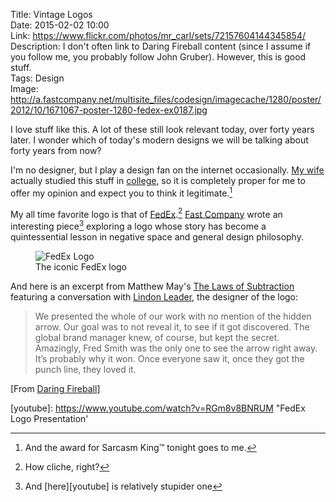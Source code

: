 Title: Vintage Logos  
Date: 2015-02-02 10:00  
Link: https://www.flickr.com/photos/mr_carl/sets/72157604144345854/  
Description: I don't often link to Daring Fireball content (since I assume if you follow me, you probably follow John Gruber). However, this is good stuff.  
Tags: Design  
Image: http://a.fastcompany.net/multisite_files/codesign/imagecache/1280/poster/2012/10/1671067-poster-1280-fedex-ex0187.jpg  

I love stuff like this. A lot of these still look relevant today, over forty years later. I wonder which of today's modern designs we will be talking about forty years from now? 

I'm no designer, but I play a design fan on the internet occasionally. [My wife][twitter] actually studied this stuff in [college][puc], so it is completely proper for me to offer my opinion and expect you to think it legitimate.[^l]

My all time favorite logo is that of [FedEx][googleusercontent].[^f]  [Fast Company][fastcodesign] wrote an interesting piece[^p] exploring a logo whose story has become a quintessential lesson in negative space and general design philosophy. 

<figure>
	<img src="http://a.fastcompany.net/multisite_files/codesign/imagecache/1280/poster/2012/10/1671067-poster-1280-fedex-ex0187.jpg" alt="FedEx Logo" title="FedEx Logo">
	<figcaption>The iconic FedEx logo</figcaption>
</figure>

And here is an excerpt from Matthew May's [The Laws of Subtraction][amazon] featuring a conversation with [Lindon Leader][leadercreative], the designer of the logo:

> We presented the whole of our work with no mention of the hidden arrow. Our goal was to not reveal it, to see if it got discovered. The global brand manager knew, of course, but kept the secret. Amazingly, Fred Smith was the only one to see the arrow right away. It’s probably why it won. Once everyone saw it, once they got the punch line, they loved it.

[From [Daring Fireball][daringfireball]]

[^l]: And the award for Sarcasm King™ tonight goes to me. 
[^f]: How cliche, right?
[^p]: And [here][youtube] is relatively stupider one

[amazon]: http://www.amazon.com/gp/product/0071795618/ref=as_li_tl?tag=theov0c-20 "'The Laws of Subtraction: 6 Simple Rules for Winning in the Age of Excess Everything' on Amazon"
[daringfireball]: http://daringfireball.net/linked/2015/01/30/70s-logos "Source link from John Gruber"
[fastcodesign]: http://www.fastcodesign.com/1671067/the-story-behind-the-famous-fedex-logo-and-why-it-works "Fast Company examined the FedEx logo"
[googleusercontent]: https://lh6.googleusercontent.com/-qDXeK218LRQ/UVJHowyYp1I/AAAAAAAAACY/6zisc6Md0JQ/w2048-h2048/fedex-square.png "FedEx logo"
[leadercreative]: http://leadercreative.com/ "Lindon Leader's website"
[puc]: http://www.puc.edu/academics/departments/visual-arts/home "Visual Art Department for Pacific Union College"
[twitter]: http://www.twitter.com/venusautumn "Allison on Twitter"
[youtube]: https://www.youtube.com/watch?v=RGm8v8BNRUM "FedEx Logo Presentation'